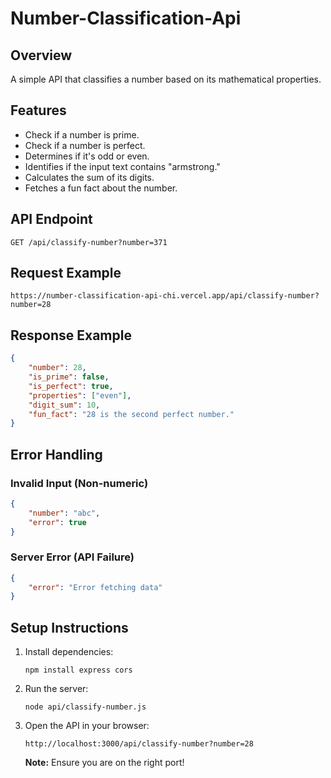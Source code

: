 # Number-Classification-Api

## Overview
A simple API that classifies a number based on its mathematical properties.

## Features
- Check if a number is prime.
- Check if a number is perfect.
- Determines if it's odd or even.
- Identifies if the input text contains "armstrong."
- Calculates the sum of its digits.
- Fetches a fun fact about the number.

## API Endpoint
```ssh
GET /api/classify-number?number=371
```
## Request Example
```ssh
https://number-classification-api-chi.vercel.app/api/classify-number?number=28
```
## Response Example
```json
{
    "number": 28,
    "is_prime": false,
    "is_perfect": true,
    "properties": ["even"],
    "digit_sum": 10,
    "fun_fact": "28 is the second perfect number."
}
```
## Error Handling
### Invalid Input (Non-numeric)
```json
{
    "number": "abc",
    "error": true
}
```
### Server Error (API Failure)
```json
{
    "error": "Error fetching data"
}
```

## Setup Instructions
1. Install dependencies:
   ```ssh
   npm install express cors
   ```
2. Run the server:
   ```ssh
   node api/classify-number.js
   ```
3. Open the API in your browser:
   ```ssh
   http://localhost:3000/api/classify-number?number=28
   ```
   **Note:** Ensure you are on the right port!
